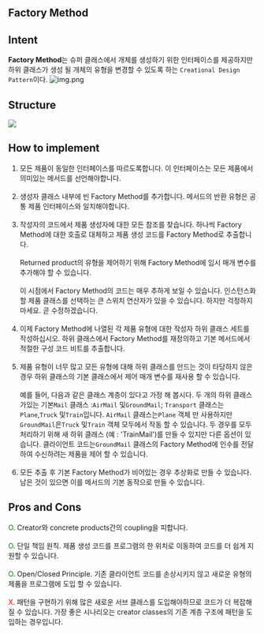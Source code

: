 Factory Method
---
## Intent
**Factory Method**는 슈퍼 클래스에서 개체를 생성하기 위한 인터페이스를 제공하지만
하위 클래스가 생성 될 개체의 유형을 변경할 수 있도록 하는 `Creational Design Pattern`이다.
![img.png](https://refactoring.guru/images/patterns/content/factory-method/factory-method-en-2x.png)

## Structure
![](https://media.vlpt.us/images/chrishan/post/c5d690ef-e770-4f21-a3f2-1150f104c7c8/Screen%20Shot%202021-05-09%20at%2013.21.19.png)

## How to implement
1. 모든 제품이 동일한 인터페이스를 따르도록합니다. 이 인터페이스는 모든 제품에서 의미있는 메서드를 선언해야합니다.<br /><br />
2. 생성자 클래스 내부에 빈 Factory Method를 추가합니다. 메서드의 반환 유형은 공통 제품 인터페이스와 일치해야합니다.<br /><br />
3. 작성자의 코드에서 제품 생성자에 대한 모든 참조를 찾습니다. 하나씩 Factory Method에 대한 호출로 대체하고 제품 생성 코드를 Factory Method로 추출합니다.<br /><br />Returned product의 유형을 제어하기 위해 Factory Method에 임시 매개 변수를 추가해야 할 수 있습니다.<br /><br />이 시점에서 Factory Method의 코드는 매우 추하게 보일 수 있습니다. 인스턴스화 할 제품 클래스를 선택하는 큰 스위치 연산자가 있을 수 있습니다. 하지만 걱정하지 마세요. 곧 수정하겠습니다.<br /><br />
4. 이제 Factory Method에 나열된 각 제품 유형에 대한 작성자 하위 클래스 세트를 작성하십시오. 하위 클래스에서 Factory Method를 재정의하고 기본 메서드에서 적절한 구성 코드 비트를 추출합니다.<br /><br />
5. 제품 유형이 너무 많고 모든 유형에 대해 하위 클래스를 만드는 것이 타당하지 않은 경우 하위 클래스의 기본 클래스에서 제어 매개 변수를 재사용 할 수 있습니다.<br /><br />예를 들어, 다음과 같은 클래스 계층이 있다고 가정 해 봅시다. 두 개의 하위 클래스가있는 기본`Mail` 클래스 :`AirMail` 및`GroundMail`; `Transport` 클래스는`Plane`,`Truck` 및`Train`입니다. `AirMail` 클래스는`Plane` 객체 만 사용하지만`GroundMail`은`Truck` 및`Train` 객체 모두에서 작동 할 수 있습니다. 두 경우를 모두 처리하기 위해 새 하위 클래스 (예 : 'TrainMail')를 만들 수 있지만 다른 옵션이 있습니다. 클라이언트 코드는`GroundMail` 클래스의 Factory Method에 인수를 전달하여 수신하려는 제품을 제어 할 수 있습니다.<br /><br />
6. 모든 추출 후 기본 Factory Method가 비어있는 경우 추상화로 만들 수 있습니다. 남은 것이 있으면 이를 메서드의 기본 동작으로 만들 수 있습니다.

## Pros and Cons
<span style="color:green;">O</span>. Creator와 concrete products간의 coupling을 피합니다.<br /><br />
<span style="color:green;">O</span>. 단일 책임 원칙. 제품 생성 코드를 프로그램의 한 위치로 이동하여 코드를 더 쉽게 지원할 수 있습니다.<br /><br />
<span style="color:green;">O</span>. Open/Closed Principle. 기존 클라이언트 코드를 손상시키지 않고 새로운 유형의 제품을 프로그램에 도입 할 수 있습니다.<br /><br />
<span style="color:red;">X</span>. 패턴을 구현하기 위해 많은 새로운 서브 클래스를 도입해야하므로 코드가 더 복잡해질 수 있습니다. 가장 좋은 시나리오는 creator classes의 기존 계층 구조에 패턴을 도입하는 경우입니다.<br /><br />